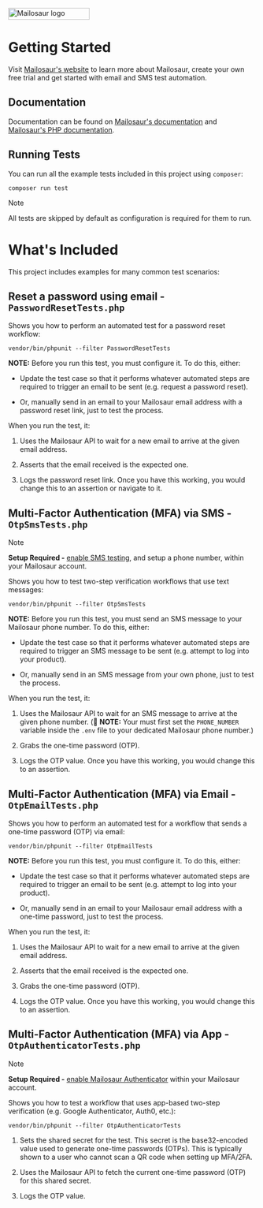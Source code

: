 <p>
<a href="https://mailosaur.com">
<img class="" height="24" width="165" alt="Mailosaur logo" src="https://mailosaur.com/images/logo-color-dark.svg">
</a>
</p>

# Getting Started

Visit [Mailosaur's website](https://mailosaur.com) to learn more about Mailosaur, create your own free trial and get started with email and SMS test automation.

## Documentation

Documentation can be found on [Mailosaur's documentation](https://mailosaur.com/docs) and [Mailosaur's PHP documentation](https://mailosaur.com/docs/languages/php).

## Running Tests

You can run all the example tests included in this project using `composer`:

```
composer run test
```

> [!NOTE]  
> All tests are skipped by default as configuration is required for them to run.

# What's Included

This project includes examples for many common test scenarios:

## Reset a password using email - `PasswordResetTests.php`

Shows you how to perform an automated test for a password reset workflow:

```
vendor/bin/phpunit --filter PasswordResetTests
```

**NOTE:** Before you run this test, you must configure it. To do this, either:

- Update the test case so that it performs whatever automated steps are required to trigger an email to be sent (e.g. request a password reset).

- Or, manually send in an email to your Mailosaur email address with a password reset link, just to test the process.

When you run the test, it:

1. Uses the Mailosaur API to wait for a new email to arrive at the given email address.

2. Asserts that the email received is the expected one.

3. Logs the password reset link. Once you have this working, you would change this to an assertion or navigate to it.

## Multi-Factor Authentication (MFA) via SMS - `OtpSmsTests.php`

> [!NOTE]  
> **Setup Required -** [enable SMS testing](https://mailosaur.com/app/sms), and setup a phone number, within your Mailosaur account.

Shows you how to test two-step verification workflows that use text messages:

```
vendor/bin/phpunit --filter OtpSmsTests
```

**NOTE:** Before you run this test, you must send an SMS message to your Mailosaur phone number. To do this, either:

- Update the test case so that it performs whatever automated steps are required to trigger an SMS message to be sent (e.g. attempt to log into your product).

- Or, manually send in an SMS message from your own phone, just to test the process.

When you run the test, it:

1. Uses the Mailosaur API to wait for an SMS message to arrive at the given phone number. (🚨 **NOTE:** Your must first set the `PHONE_NUMBER` variable inside the `.env` file to your dedicated Mailosaur phone number.)

2. Grabs the one-time password (OTP).

3. Logs the OTP value. Once you have this working, you would change this to an assertion.

## Multi-Factor Authentication (MFA) via Email - `OtpEmailTests.php`

Shows you how to perform an automated test for a workflow that sends a one-time password (OTP) via email:

```
vendor/bin/phpunit --filter OtpEmailTests
```

**NOTE:** Before you run this test, you must configure it. To do this, either:

- Update the test case so that it performs whatever automated steps are required to trigger an email to be sent (e.g. attempt to log into your product).

- Or, manually send in an email to your Mailosaur email address with a one-time password, just to test the process.

When you run the test, it:

1. Uses the Mailosaur API to wait for a new email to arrive at the given email address.

2. Asserts that the email received is the expected one.

3. Grabs the one-time password (OTP).

4. Logs the OTP value. Once you have this working, you would change this to an assertion.

## Multi-Factor Authentication (MFA) via App - `OtpAuthenticatorTests.php`

> [!NOTE]  
> **Setup Required -** [enable Mailosaur Authenticator](https://mailosaur.com/app/authenticator) within your Mailosaur account.

Shows you how to test a workflow that uses app-based two-step verification (e.g. Google Authenticator, Auth0, etc.):

```
vendor/bin/phpunit --filter OtpAuthenticatorTests
```

1. Sets the shared secret for the test. This secret is the base32-encoded value used to generate one-time passwords (OTPs). This is typically shown to a user who cannot scan a QR code when setting up MFA/2FA.

2. Uses the Mailosaur API to fetch the current one-time password (OTP) for this shared secret.

3. Logs the OTP value.
